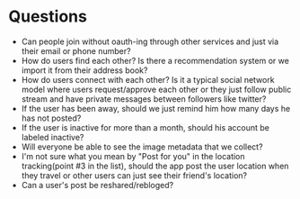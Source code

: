 # Questions

- Can people join without oauth-ing through other services and just via their email or phone number?
- How do users find each other? Is there a recommendation system or we import it from their address book?
- How do users connect with each other? Is it a typical social network model where users request/approve each other or they just follow public stream and have private messages between followers like twitter?
- If the user has been away, should we just remind him how many days he has not posted? 
- If the user is inactive for more than a month, should his account be labeled inactive?
- Will everyone be able to see the image metadata that we collect?
- I'm not sure what you mean by "Post for you" in the location tracking(point #3 in the list), should the app post the user location when they travel or other users can just see their friend's location?
- Can a user's post be reshared/rebloged?
